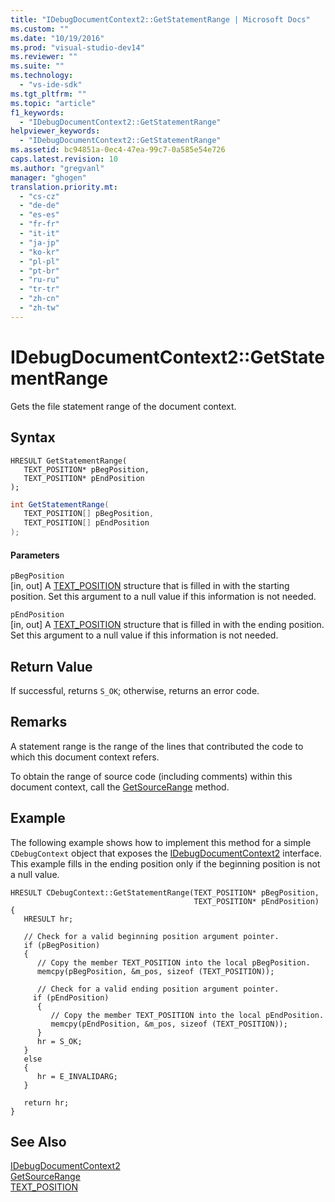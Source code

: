 ```yaml
---
title: "IDebugDocumentContext2::GetStatementRange | Microsoft Docs"
ms.custom: ""
ms.date: "10/19/2016"
ms.prod: "visual-studio-dev14"
ms.reviewer: ""
ms.suite: ""
ms.technology: 
  - "vs-ide-sdk"
ms.tgt_pltfrm: ""
ms.topic: "article"
f1_keywords: 
  - "IDebugDocumentContext2::GetStatementRange"
helpviewer_keywords: 
  - "IDebugDocumentContext2::GetStatementRange"
ms.assetid: bc94851a-0ec4-47ea-99c7-0a585e54e726
caps.latest.revision: 10
ms.author: "gregvanl"
manager: "ghogen"
translation.priority.mt: 
  - "cs-cz"
  - "de-de"
  - "es-es"
  - "fr-fr"
  - "it-it"
  - "ja-jp"
  - "ko-kr"
  - "pl-pl"
  - "pt-br"
  - "ru-ru"
  - "tr-tr"
  - "zh-cn"
  - "zh-tw"
---
```

# IDebugDocumentContext2::GetStatementRange
Gets the file statement range of the document context.  
  
## Syntax  
  
```cpp#  
HRESULT GetStatementRange(   
   TEXT_POSITION* pBegPosition,  
   TEXT_POSITION* pEndPosition  
);  
```  
  
```c#  
int GetStatementRange(   
   TEXT_POSITION[] pBegPosition,  
   TEXT_POSITION[] pEndPosition  
);  
```  
  
#### Parameters  
 `pBegPosition`  
 [in, out] A [TEXT_POSITION](../extensibility-debugger-reference/text_position.md) structure that is filled in with the starting position. Set this argument to a null value if this information is not needed.  
  
 `pEndPosition`  
 [in, out] A [TEXT_POSITION](../extensibility-debugger-reference/text_position.md) structure that is filled in with the ending position. Set this argument to a null value if this information is not needed.  
  
## Return Value  
 If successful, returns `S_OK`; otherwise, returns an error code.  
  
## Remarks  
 A statement range is the range of the lines that contributed the code to which this document context refers.  
  
 To obtain the range of source code (including comments) within this document context, call the [GetSourceRange](../extensibility-debugger-reference/idebugdocumentcontext2--getsourcerange.md) method.  
  
## Example  
 The following example shows how to implement this method for a simple `CDebugContext` object that exposes the [IDebugDocumentContext2](../extensibility-debugger-reference/idebugdocumentcontext2.md) interface. This example fills in the ending position only if the beginning position is not a null value.  
  
```cpp#  
HRESULT CDebugContext::GetStatementRange(TEXT_POSITION* pBegPosition,  
                                         TEXT_POSITION* pEndPosition)    
{    
   HRESULT hr;    
  
   // Check for a valid beginning position argument pointer.    
   if (pBegPosition)    
   {    
      // Copy the member TEXT_POSITION into the local pBegPosition.    
      memcpy(pBegPosition, &m_pos, sizeof (TEXT_POSITION));    
  
      // Check for a valid ending position argument pointer.   
     if (pEndPosition)    
      {    
         // Copy the member TEXT_POSITION into the local pEndPosition.    
         memcpy(pEndPosition, &m_pos, sizeof (TEXT_POSITION));    
      }    
      hr = S_OK;    
   }    
   else    
   {    
      hr = E_INVALIDARG;    
   }    
  
   return hr;    
}    
```  
  
## See Also  
 [IDebugDocumentContext2](../extensibility-debugger-reference/idebugdocumentcontext2.md)   
 [GetSourceRange](../extensibility-debugger-reference/idebugdocumentcontext2--getsourcerange.md)   
 [TEXT_POSITION](../extensibility-debugger-reference/text_position.md)